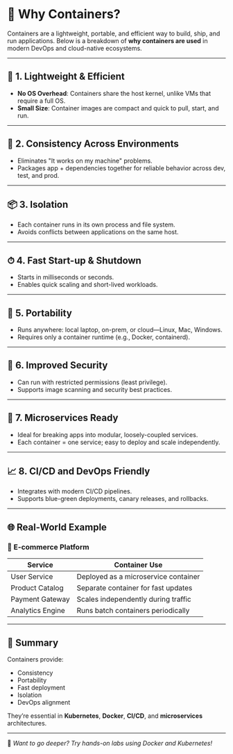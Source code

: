 
# 🐳 Why Containers?

Containers are a lightweight, portable, and efficient way to build, ship, and run applications. Below is a breakdown of **why containers are used** in modern DevOps and cloud-native ecosystems.

---

## 🚀 1. Lightweight & Efficient

- **No OS Overhead**: Containers share the host kernel, unlike VMs that require a full OS.
- **Small Size**: Container images are compact and quick to pull, start, and run.

---

## 🔁 2. Consistency Across Environments

- Eliminates "It works on my machine" problems.
- Packages app + dependencies together for reliable behavior across dev, test, and prod.

---

## 📦 3. Isolation

- Each container runs in its own process and file system.
- Avoids conflicts between applications on the same host.

---

## ⏱ 4. Fast Start-up & Shutdown

- Starts in milliseconds or seconds.
- Enables quick scaling and short-lived workloads.

---

## 🔧 5. Portability

- Runs anywhere: local laptop, on-prem, or cloud—Linux, Mac, Windows.
- Requires only a container runtime (e.g., Docker, containerd).

---

## 🔐 6. Improved Security

- Can run with restricted permissions (least privilege).
- Supports image scanning and security best practices.

---

## 🔄 7. Microservices Ready

- Ideal for breaking apps into modular, loosely-coupled services.
- Each container = one service; easy to deploy and scale independently.

---

## 📈 8. CI/CD and DevOps Friendly

- Integrates with modern CI/CD pipelines.
- Supports blue-green deployments, canary releases, and rollbacks.

---

## 🌐 Real-World Example

### 🛒 E-commerce Platform

| Service          | Container Use                        |
|------------------|--------------------------------------|
| User Service     | Deployed as a microservice container |
| Product Catalog  | Separate container for fast updates  |
| Payment Gateway  | Scales independently during traffic  |
| Analytics Engine | Runs batch containers periodically   |

---

## 📌 Summary

Containers provide:
- Consistency
- Portability
- Fast deployment
- Isolation
- DevOps alignment

They’re essential in **Kubernetes**, **Docker**, **CI/CD**, and **microservices** architectures.

---

🧠 *Want to go deeper? Try hands-on labs using Docker and Kubernetes!*

